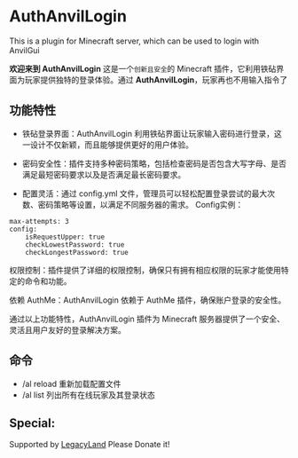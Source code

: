 # AuthAnvilLogin
This is a plugin for Minecraft server, which can be used to login with AnvilGui

**欢迎来到 AuthAnvilLogin**
这是一个`创新且安全`的 Minecraft 插件，它利用铁砧界面为玩家提供独特的登录体验。通过 **AuthAnvilLogin**，玩家再也不用输入指令了

## 功能特性

- 铁砧登录界面：AuthAnvilLogin 利用铁砧界面让玩家输入密码进行登录，这一设计不仅新颖，而且能够提供更好的用户体验。

- 密码安全性：插件支持多种密码策略，包括检查密码是否包含大写字母、是否满足最短密码要求以及是否满足最长密码要求。

- 配置灵活：通过 config.yml 文件，管理员可以轻松配置登录尝试的最大次数、密码策略等设置，以满足不同服务器的需求。
Config实例：
```
max-attempts: 3
config:
    isRequestUpper: true
    checkLowestPassword: true
    checkLongestPassword: true
```

权限控制：插件提供了详细的权限控制，确保只有拥有相应权限的玩家才能使用特定的命令和功能。

依赖 AuthMe：AuthAnvilLogin 依赖于 AuthMe 插件，确保账户登录的安全性。

通过以上功能特性，AuthAnvilLogin 插件为 Minecraft 服务器提供了一个安全、灵活且用户友好的登录解决方案。

## 命令
- /al reload 重新加载配置文件
- /al list 列出所有在线玩家及其登录状态

## Special:

Supported by [LegacyLand](https://github.com/LegacyLands/)
Please Donate it!
